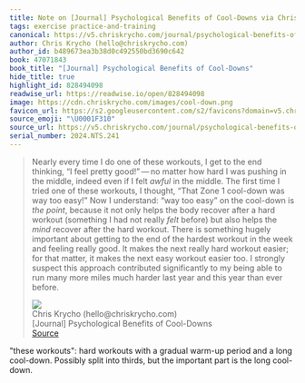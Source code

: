 ```yaml
---
title: Note on [Journal] Psychological Benefits of Cool-Downs via Chris Krycho (hello@chriskrycho.com)
tags: exercise practice-and-training
canonical: https://v5.chriskrycho.com/journal/psychological-benefits-of-cool-downs/
author: Chris Krycho (hello@chriskrycho.com)
author_id: b489673ea3b38d0c492550bd3690c642
book: 47071843
book_title: "[Journal] Psychological Benefits of Cool-Downs"
hide_title: true
highlight_id: 828494098
readwise_url: https://readwise.io/open/828494098
image: https://cdn.chriskrycho.com/images/cool-down.png
favicon_url: https://s2.googleusercontent.com/s2/favicons?domain=v5.chriskrycho.com
source_emoji: "\U0001F310"
source_url: https://v5.chriskrycho.com/journal/psychological-benefits-of-cool-downs/#:~:text=Nearly%20every%20time,than%20ever%20before.
serial_number: 2024.NTS.241
---
```

> Nearly every time I do one of these workouts, I get to the end thinking, “I feel pretty good!” — no matter how hard I was pushing in the middle, indeed even if I felt *awful* in the middle. The first time I tried one of these workouts, I thought, “That Zone 1 cool-down was way too easy!” Now I understand: “way too easy” on the cool-down is *the point*, because it not only helps the body recover after a hard workout (something I had not really *felt* before) but also helps the *mind* recover after the hard workout. There is something hugely important about getting to the end of the hardest workout in the week and feeling really good. It makes the next really hard workout easier; for that matter, it makes the next easy workout easier too. I strongly suspect this approach contributed significantly to my being able to run many more miles much harder last year and this year than ever before.
> <div class="quoteback-footer"><div class="quoteback-avatar"><img class="mini-favicon" src="https://s2.googleusercontent.com/s2/favicons?domain=v5.chriskrycho.com"></div><div class="quoteback-metadata"><div class="metadata-inner"><span style="display:none">FROM:</span><div aria-label="Chris Krycho (hello@chriskrycho.com)" class="quoteback-author"> Chris Krycho (hello@chriskrycho.com)</div><div aria-label="[Journal] Psychological Benefits of Cool-Downs" class="quoteback-title"> [Journal] Psychological Benefits of Cool-Downs</div></div></div><div class="quoteback-backlink"><a target="_blank" aria-label="go to the full text of this quotation" rel="noopener" href="https://v5.chriskrycho.com/journal/psychological-benefits-of-cool-downs/#:~:text=Nearly%20every%20time,than%20ever%20before." class="quoteback-arrow"> Source</a></div></div>

"these workouts": hard workouts with a gradual warm-up period and a long cool-down. Possibly split into thirds, but the important part is the long cool-down.
